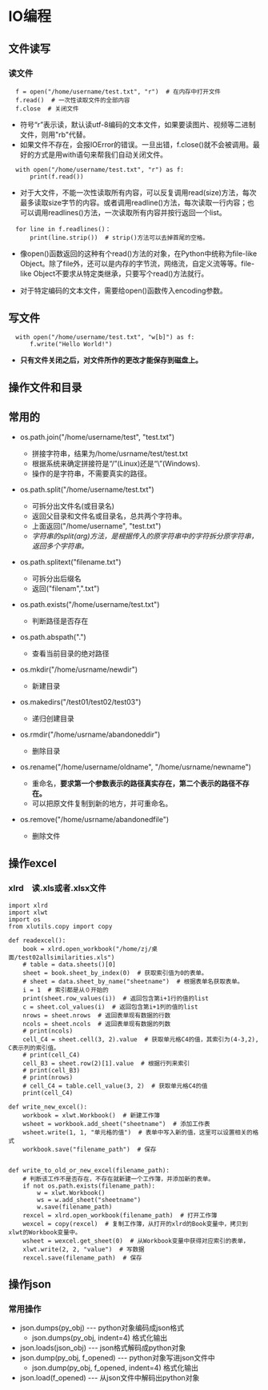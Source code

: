 # IO编程

## 文件读写

### 读文件
```
  f = open("/home/username/test.txt", "r")  # 在内存中打开文件
  f.read()  # 一次性读取文件的全部内容
  f.close  # 关闭文件
```
* 符号“r”表示读，默认读utf-8编码的文本文件，如果要读图片、视频等二进制文件，则用"rb"代替。
* 如果文件不存在，会报IOError的错误。一旦出错，f.close()就不会被调用。最好的方式是用with语句来帮我们自动关闭文件。   
```
  with open("/home/username/test.txt", "r") as f:
      print(f.read())
```
* 对于大文件，不能一次性读取所有内容，可以反复调用read(size)方法，每次最多读取size字节的内容。或者调用readline()方法，每次读取一行内容；也可以调用readlines()方法，一次读取所有内容并按行返回一个list。
```
  for line in f.readlines()：
      print(line.strip())  # strip()方法可以去掉首尾的空格。
```

* 像open()函数返回的这种有个read()方法的对象，在Python中统称为file-like Object。除了file外，还可以是内存的字节流，网络流，自定义流等等。file-like Object不要求从特定类继承，只要写个read()方法就行。

* 对于特定编码的文本文件，需要给open()函数传入encoding参数。

## 写文件
```
  with open("/home/username/test.txt", "w[b]") as f:
      f.write("Hello World!")
```
* **只有文件关闭之后，对文件所作的更改才能保存到磁盘上。**

## 操作文件和目录

## 常用的

* os.path.join("/home/username/test", "test.txt")
  * 拼接字符串，结果为/home/usrname/test/test.txt
  * 根据系统来确定拼接符是“/”(Linux)还是“\”(Windows).
  * 操作的是字符串，不需要真实的路径。

* os.path.split("/home/username/test.txt")
  * 可拆分出文件名(或目录名)
  * 返回父目录和文件名或目录名，总共两个字符串。
  * 上面返回("/home/username", "test.txt")
  * *字符串的split(arg)方法，是根据传入的原字符串中的字符拆分原字符串，返回多个字符串。*
* os.path.splitext("filename.txt")
  * 可拆分出后缀名
  * 返回("filenam",".txt")

* os.path.exists("/home/username/test.txt")
  * 判断路径是否存在

* os.path.abspath(".")
  * 查看当前目录的绝对路径

* os.mkdir("/home/usrname/newdir")
  * 新建目录

* os.makedirs("/test01/test02/test03")
  * 递归创建目录

* os.rmdir("/home/usrname/abandoneddir")
  * 删除目录

* os.rename("/home/username/oldname", "/home/usrname/newname")
  * 重命名，**要求第一个参数表示的路径真实存在，第二个表示的路径不存在。**
  * 可以把原文件复制到新的地方，并可重命名。

* os.remove("/home/usrname/abandonedfile")
  * 删除文件

## 操作excel

### xlrd　读.xls或者.xlsx文件
```
import xlrd
import xlwt
import os
from xlutils.copy import copy

def readexcel():
    book = xlrd.open_workbook("/home/zj/桌面/test02allsimilarities.xls")
    # table = data.sheets()[0]
    sheet = book.sheet_by_index(0)  # 获取索引值为0的表单。
    # sheet = data.sheet_by_name("sheetname")  # 根据表单名获取表单。
    i = 1  # 索引都是从０开始的
    print(sheet.row_values(i))  # 返回包含第i+1行的值的list
    c = sheet.col_values(i)  # 返回包含第i+1列的值的list
    nrows = sheet.nrows  # 返回表单现有数据的行数
    ncols = sheet.ncols  # 返回表单现有数据的列数
    # print(ncols)
    cell_C4 = sheet.cell(3, 2).value  # 获取单元格C4的值，其索引为(4-3,2), C表示列的索引值。
    # print(cell_C4)
    cell_B3 = sheet.row(2)[1].value  # 根据行列来索引
    # print(cell_B3)
    # print(nrows)
    # cell_C4 = table.cell_value(3, 2)  # 获取单元格C4的值
    print(cell_C4)

def write_new_excel():
    workbook = xlwt.Workbook()  # 新建工作簿
    wsheet = workbook.add_sheet("sheetname")  # 添加工作表
    wsheet.write(1, 1, "单元格的值")  # 表单中写入新的值，这里可以设置相关的格式
    workbook.save("filename_path")  # 保存


def write_to_old_or_new_excel(filename_path):
    # 判断该工作不是否存在，不存在就新建一个工作簿，并添加新的表单。
    if not os.path.exists(filename_path):
        w = xlwt.Workbook()
        ws = w.add_sheet("sheetname")
        w.save(filename_path)
    rexcel = xlrd.open_workbook(filename_path)  # 打开工作簿
    wexcel = copy(rexcel)  # 复制工作簿，从打开的xlrd的Book变量中，拷贝到xlwt的Workbook变量中。
    wsheet = wexcel.get_sheet(0)  # 从Workbook变量中获得对应索引的表单，
    xlwt.write(2, 2, "value")  # 写数据
    rexcel.save(filename_path)  # 保存
```

## 操作json

### 常用操作

- json.dumps(py_obj) --- python对象编码成json格式
  - json.dumps(py_obj, indent=4) 格式化输出
- json.loads(json_obj) --- json格式解码成python对象
- json.dump(py_obj, f_opened) --- python对象写进json文件中
  - json.dump(py_obj, f_opened, indent=4) 格式化输出
- json.load(f_opened) --- 从json文件中解码出python对象
